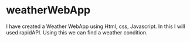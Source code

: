 # weatherWebApp
I have created a Weather WebApp using Html, css, Javascript. 
In this I will used rapidAPI. Using this we can find a weather condition. 

